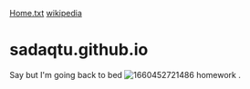 [Home.txt](https://github.com/sadaqtu/sadaqtu.github.io/files/9595562/Home.txt)
[wikipedia](https://om.m.wikipedia.org/wiki/sadaqtu.github.io)
# sadaqtu.github.io
Say but I'm going back to bed
![1660452721486](https://user-images.githubusercontent.com/111323368/190932917-d0ee5138-1da9-4f58-abc2-32bc03d847ba.png)
<a half="html/about.html">homework</a>
.
